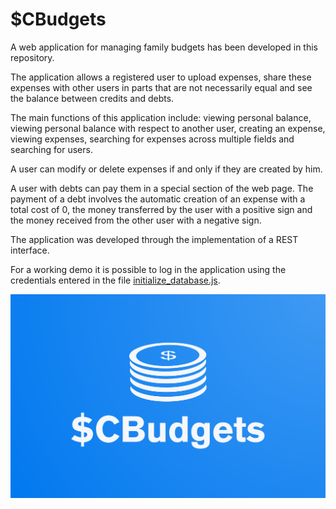 # $CBudgets

A web application for managing family budgets has been developed in this repository.

The application allows a registered user to upload expenses, share these expenses with other users in parts that are not necessarily equal and see the balance between credits and debts.

The main functions of this application include: viewing personal balance, viewing personal balance with respect to another user, creating an expense, viewing expenses, searching for expenses across multiple fields and searching for users.

A user can modify or delete expenses if and only if they are created by him.

A user with debts can pay them in a special section of the web page. The payment of a debt involves the automatic creation of an expense with a total cost of 0, the money transferred by the user with a positive sign and the money received from the other user with a negative sign.

The application was developed through the implementation of a REST interface.

For a working demo it is possible to log in the application using the credentials entered in the file [initialize_database.js](https://github.com/simonecossaro/SCBudgets/blob/main/cossaro_simone_app/app/initialize_database.js).

![logo](/cossaro_simone_app/app/public/logo.png)
